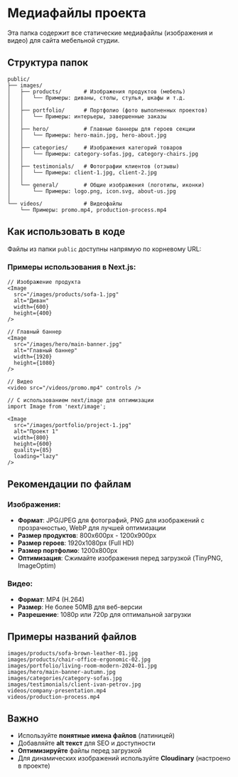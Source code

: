 # Медиафайлы проекта

Эта папка содержит все статические медиафайлы (изображения и видео) для сайта мебельной студии.

## Структура папок

```
public/
├── images/
│   ├── products/       # Изображения продуктов (мебель)
│   │   └── Примеры: диваны, столы, стулья, шкафы и т.д.
│   │
│   ├── portfolio/      # Портфолио (фото выполненных проектов)
│   │   └── Примеры: интерьеры, завершенные заказы
│   │
│   ├── hero/           # Главные баннеры для героев секции
│   │   └── Примеры: hero-main.jpg, hero-about.jpg
│   │
│   ├── categories/     # Изображения категорий товаров
│   │   └── Примеры: category-sofas.jpg, category-chairs.jpg
│   │
│   ├── testimonials/   # Фотографии клиентов (отзывы)
│   │   └── Примеры: client-1.jpg, client-2.jpg
│   │
│   └── general/        # Общие изображения (логотипы, иконки)
│       └── Примеры: logo.png, icon.svg, about-us.jpg
│
└── videos/             # Видеофайлы
    └── Примеры: promo.mp4, production-process.mp4
```

## Как использовать в коде

Файлы из папки `public` доступны напрямую по корневому URL:

### Примеры использования в Next.js:

```tsx
// Изображение продукта
<Image 
  src="/images/products/sofa-1.jpg" 
  alt="Диван" 
  width={600} 
  height={400} 
/>

// Главный баннер
<Image 
  src="/images/hero/main-banner.jpg" 
  alt="Главный баннер" 
  width={1920} 
  height={1080} 
/>

// Видео
<video src="/videos/promo.mp4" controls />

// С использованием next/image для оптимизации
import Image from 'next/image';

<Image 
  src="/images/portfolio/project-1.jpg"
  alt="Проект 1"
  width={800}
  height={600}
  quality={85}
  loading="lazy"
/>
```

## Рекомендации по файлам

### Изображения:
- **Формат**: JPG/JPEG для фотографий, PNG для изображений с прозрачностью, WebP для лучшей оптимизации
- **Размер продуктов**: 800x600px - 1200x900px
- **Размер героев**: 1920x1080px (Full HD)
- **Размер портфолио**: 1200x800px
- **Оптимизация**: Сжимайте изображения перед загрузкой (TinyPNG, ImageOptim)

### Видео:
- **Формат**: MP4 (H.264)
- **Размер**: Не более 50MB для веб-версии
- **Разрешение**: 1080p или 720p для оптимальной загрузки

## Примеры названий файлов

```
images/products/sofa-brown-leather-01.jpg
images/products/chair-office-ergonomic-02.jpg
images/portfolio/living-room-modern-2024-01.jpg
images/hero/main-banner-autumn.jpg
images/categories/category-sofas.jpg
images/testimonials/client-ivan-petrov.jpg
videos/company-presentation.mp4
videos/production-process.mp4
```

## Важно

- Используйте **понятные имена файлов** (латиницей)
- Добавляйте **alt текст** для SEO и доступности
- **Оптимизируйте** файлы перед загрузкой
- Для динамических изображений используйте **Cloudinary** (настроено в проекте)

